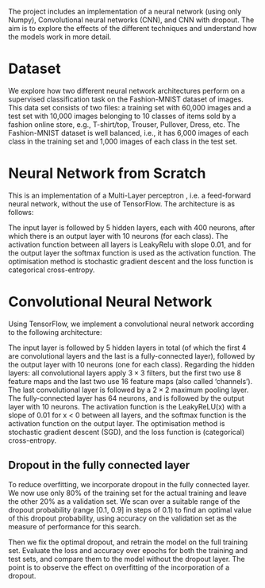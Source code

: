 The project includes an implementation of a neural network (using only Numpy), Convolutional neural networks (CNN), and CNN with dropout. The aim is to explore the effects of the different techniques and understand how the models work in more detail. 

# Dataset

We explore how two different neural network architectures perform on a supervised classification task on the Fashion-MNIST dataset of images. This data set consists of two files: a training set with 60,000 images and a test set with 10,000 images belonging to 10 classes of items sold by a fashion online store, e.g., T-shirt/top, Trouser, Pullover, Dress, etc. The Fashion-MNIST dataset is well balanced, i.e., it has 6,000 images of each class in the training set and 1,000 images of each class in the test set.

# Neural Network from Scratch

This is an implementation of a Multi-Layer perceptron , i.e. a feed-forward neural network, without the use of TensorFlow. The architecture is as follows:

The input layer is followed by 5 hidden layers, each with 400 neurons, after which there is an output layer with 10 neurons (for each class). The activation function between all layers is LeakyRelu with slope 0.01, and for the output layer the softmax function is used as the activation function. The optimisation method is stochastic gradient descent and the loss function is categorical cross-entropy. 

# Convolutional Neural Network

Using TensorFlow, we implement a convolutional neural network according to the following architecture:

The input layer is followed by 5 hidden layers in total (of which the first 4 are convolutional layers and the last is a fully-connected layer), followed by the output layer with 10 neurons (one for each class). Regarding the hidden layers: all convolutional layers apply $3 \times 3$ filters, but the first two use 8 feature maps and the last two use 16 feature maps (also called ‘channels’). The last convolutional layer is followed by a $2 \times 2$ maximum pooling layer. The fully-connected layer has 64 neurons, and is followed by the output layer with 10 neurons. The activation function is the LeakyReLU(x) with a slope of 0.01 for x < 0 between all layers, and the softmax function is the activation function on the output layer. The optimisation method is stochastic gradient descent (SGD), and the loss function is (categorical) cross-entropy.

## Dropout in the fully connected layer

To reduce overfitting, we incorporate dropout in the fully connected layer. We now use only 80% of the training set for the actual training and leave the other 20% as a validation set. We scan over a suitable range of the dropout probability (range [0.1, 0.9] in steps of 0.1) to find an optimal value of this dropout probability, using accuracy on the validation set as the measure of performance for this search. 

Then we fix the optimal dropout, and retrain the model on the full training set. Evaluate the loss and accuracy over epochs for both the training and test sets, and compare them to the model without the dropout layer. The point is to observe the effect on overfitting of the incorporation of a dropout. 
